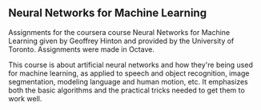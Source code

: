 ## Neural Networks for Machine Learning

Assignments for the coursera course Neural Networks for Machine Learning given by Geoffrey Hinton and provided by the University of Toronto. Assignments were made in Octave.


This course is about artificial neural networks and how they're being used for machine learning, as applied to speech and object recognition, image segmentation, modeling language and human motion, etc. It emphasizes both the basic algorithms and the practical tricks needed to get them to work well.

